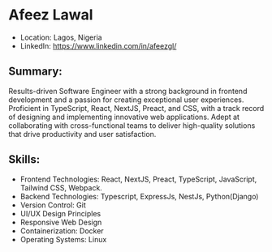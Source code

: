 # Afeez Lawal
- Location: Lagos, Nigeria
- LinkedIn: https://www.linkedin.com/in/afeezgl/

Summary:
---------
Results-driven Software Engineer with a strong background in frontend development and a passion for creating exceptional user experiences. Proficient in TypeScript, React, NextJS, Preact, and CSS, with a track record of designing and implementing innovative web applications. Adept at collaborating with cross-functional teams to deliver high-quality solutions that drive productivity and user satisfaction.

Skills:
-------
- Frontend Technologies: React, NextJS, Preact, TypeScript, JavaScript, Tailwind CSS, Webpack.
- Backend Technologies: Typescript, ExpressJs, NestJs, Python(Django)
- Version Control: Git
- UI/UX Design Principles
- Responsive Web Design
- Containerization: Docker
- Operating Systems: Linux
